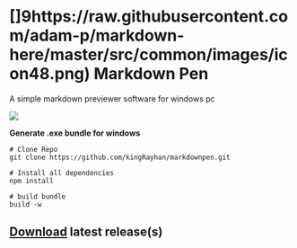 # []9https://raw.githubusercontent.com/adam-p/markdown-here/master/src/common/images/icon48.png) Markdown Pen

A simple markdown previewer software for windows pc

![](https://image.prntscr.com/image/euL70KP0QvO4t19_BisM-A.png)

**Generate .exe bundle for windows**

```git
# Clone Repo
git clone https://github.com/kingRayhan/markdownpen.git

# Install all dependencies
npm install

# build bundle
build -w
```

## [Download](https://github.com/kingRayhan/markdownpen/releases) latest release(s)
